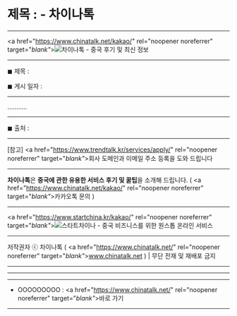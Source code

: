 # 제목 : - 차이나톡

***
<a href="https://www.chinatalk.net/kakao/" rel="noopener noreferrer" target="_blank"_>![차이나톡 - 중국 후기 및 최신 정보](https://hellotblog.files.wordpress.com/2018/04/chinatalk-cover-01-966x200.png#full)</a>

***
◼︎ 제목 :

◼︎ 게시 일자 :

***
...........

***
◼︎ 출처 :

***
[참고] <a href="https://www.trendtalk.kr/services/apply/" rel="noopener noreferrer" target="_blank"_>회사 도메인과 이메일 주소 등록을 도와 드립니다</a>

***
**차이나톡**은 **중국에 관한 유용한 서비스 후기 및 꿀팁**을 소개해 드립니다. ( <a href="https://www.chinatalk.net/kakao/" rel="noopener noreferrer" target="_blank"_>카카오톡 문의</a> )

***
<a href="https://www.startchina.kr/kakao/" rel="noopener noreferrer" target="_blank"_>![스타트차이나 - 중국 비즈니스를 위한 원스톱 온라인 서비스](https://hellotblog.files.wordpress.com/2018/06/startchina-cover-01-966x200.png#full)</a>

***
저작권자 ⓒ 차이나톡 ( <a href="https://www.chinatalk.net/" rel="noopener noreferrer" target="_blank"_>www.chinatalk.net</a> ) | 무단 전재 및 재배포 금지

***
***
***
- OOOOOOOOO : <a href="https://www.chinatalk.net/" rel="noopener noreferrer" target="_blank"_>바로 가기</a>

***
